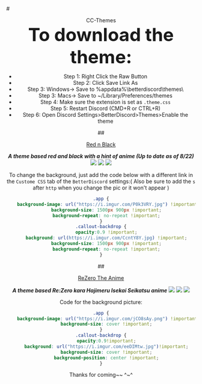 #<DIV ALIGN=CENTER>CC-Themes<div>
<font size="25"><b>To download the theme:</b></font>
+ Step 1: Right Click the Raw Button
+ Step 2: Click Save Link As 
+ Step 3: Windows-> Save to %appdata%\betterdiscord\themes\ 
+ Step 3: Macs-> Save to ~/Library/Preferences/themes 
+ Step 4: Make sure the extension is set as `.theme.css`
+ Step 5: Restart Discord (CMD+R or CTRL+R)
+ Step 6: Open Discord Settings>BetterDiscord>Themes>Enable the theme

##<DIV ALIGN=CENTER><a href="https://github.com/CurimuChizu/CC-Themes/blob/master/CC%20Themes/Red%20n%20Black.theme.css">Red n Black</a></div>
<DIV ALIGN=CENTER><b><i>A theme based red and black with a hint of anime (Up to date as of 8/22)</i></b>
<img src="http://i.imgur.com/TdJImXS.png"/>
<img src="http://i.imgur.com/n669pit.jpg"/>
<img src="http://i.imgur.com/w1p4aNN.gif"/></div>

To change the background, just add the code below with a different link in the `Custome CSS` tab of the `BetterDiscord` settings:( Also be sure to add the `s` after `http` when you change the pic or it won't appear )
```css
.app {
    background-image: url("https://i.imgur.com/P0k3VRY.jpg") !important;
    background-size: 1500px 900px !important;
    background-repeat: no-repeat !important;
}
.callout-backdrop {
    opacity:0.9 !important;
    background: url(https://i.imgur.com/CcntY8Y.jpg) !important;
    background-size: 1500px 900px !important;
    background-repeat: no-repeat !important;
}
```
##<DIV ALIGN=CENTER><a href="https://github.com/CurimuChizu/CC-Themes/blob/master/CC%20Themes/ReZero.theme.css">ReZero The Anime</a></div>
<DIV ALIGN=CENTER><b><i>A theme based Re:Zero kara Hajimeru Isekai Seikatsu anime</i></b>
<img src="http://i.imgur.com/rthaufN.jpg"/>
<img src="http://i.imgur.com/QhU9gvh.jpg"/>
<img src="https://a.pomf.cat/fawsxb.gif"/></div>

Code for the background picture:
```css
.app {
    background-image: url("https://i.imgur.com/jCO8sAy.png") !important;
    background-size: cover !important;
}
.callout-backdrop {
    opacity:0.9!important;
    background: url("https://i.imgur.com/eeDIMtw.jpg")!important;
    background-size: cover !important;
    background-position: center !important;
}
```
Thanks for coming~~ ^~^
